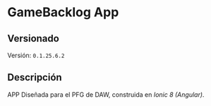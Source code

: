 # GameBacklog App

## Versionado
Versión: ```0.1.25.6.2```

## Descripción
APP Diseñada para el PFG de DAW, construida en _Ionic 8 (Angular)_.